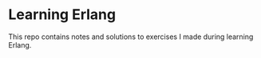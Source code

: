 # Learning Erlang

This repo contains notes and solutions to exercises I made during learning Erlang.
